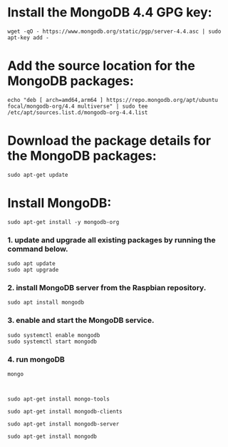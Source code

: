 # Install the MongoDB 4.4 GPG key:
    wget -qO - https://www.mongodb.org/static/pgp/server-4.4.asc | sudo apt-key add -

# Add the source location for the MongoDB packages:
    echo "deb [ arch=amd64,arm64 ] https://repo.mongodb.org/apt/ubuntu focal/mongodb-org/4.4 multiverse" | sudo tee /etc/apt/sources.list.d/mongodb-org-4.4.list

# Download the package details for the MongoDB packages:
    sudo apt-get update

# Install MongoDB:
    sudo apt-get install -y mongodb-org











### 1. update and upgrade all existing packages by running the command below.
    sudo apt update
    sudo apt upgrade

### 2. install MongoDB server from the Raspbian repository.
    sudo apt install mongodb

### 3. enable and start the MongoDB service.
    sudo systemctl enable mongodb
    sudo systemctl start mongodb

### 4. run mongoDB
    mongo



    sudo apt-get install mongo-tools
    
    sudo apt-get install mongodb-clients
    
    sudo apt-get install mongodb-server
    
    sudo apt-get install mongodb
